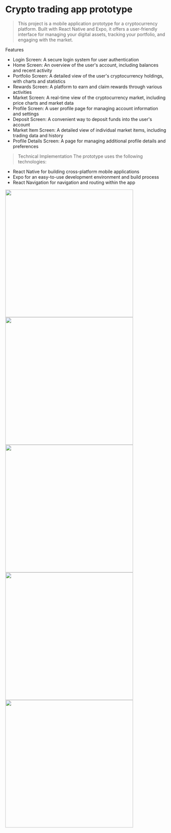 <h1> Crypto trading app prototype</h1>

>This project is a mobile application prototype for a cryptocurrency platform. Built with React Native and Expo, it offers a user-friendly interface for managing your digital assets, tracking your portfolio, and engaging with the market.

Features
- Login Screen: A secure login system for user authentication
- Home Screen: An overview of the user's account, including balances and recent activity
- Portfolio Screen: A detailed view of the user's cryptocurrency holdings, with charts and statistics
- Rewards Screen: A platform to earn and claim rewards through various activities
- Market Screen: A real-time view of the cryptocurrency market, including price charts and market data
- Profile Screen: A user profile page for managing account information and settings
- Deposit Screen: A convenient way to deposit funds into the user's account
- Market Item Screen: A detailed view of individual market items, including trading data and history
- Profile Details Screen: A page for managing additional profile details and preferences

>Technical Implementation
The prototype uses the following technologies:

- React Native for building cross-platform mobile applications
- Expo for an easy-to-use development environment and build process
- React Navigation for navigation and routing within the app
<div>
<img src="https://user-images.githubusercontent.com/24292234/233043531-11e19880-1e39-49c2-944f-df8422b1ebe0.png" width="400">
<img src="https://user-images.githubusercontent.com/24292234/233043818-e2e65d8d-a8d4-4373-99d0-d8903be81d2b.png" width="400">
<img src="https://user-images.githubusercontent.com/24292234/233043926-8365952e-afc2-4e86-b704-dc812499a404.png" width="400">
<img src="https://user-images.githubusercontent.com/24292234/233046527-6ca72e46-f348-4df5-a454-bd4604bb13a8.png" width="400">
<img src="https://user-images.githubusercontent.com/24292234/233046950-2f41080c-d12b-45bd-bd74-28fd328c5d88.png" width="400">
</div>
